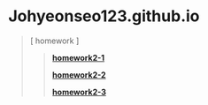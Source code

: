 # Johyeonseo123.github.io

>[ homework ]
>
>	> [**homework2-1**](https://Johyeonseo123.github.io/Homework2-1.html)
>	>
>	> [**homework2-2**](https://Johyeonseo123.github.io/Homework2-2.html)
>	>
>	> [**homework2-3**](https://Johyeonseo123.github.io/Homework2-3.html)
